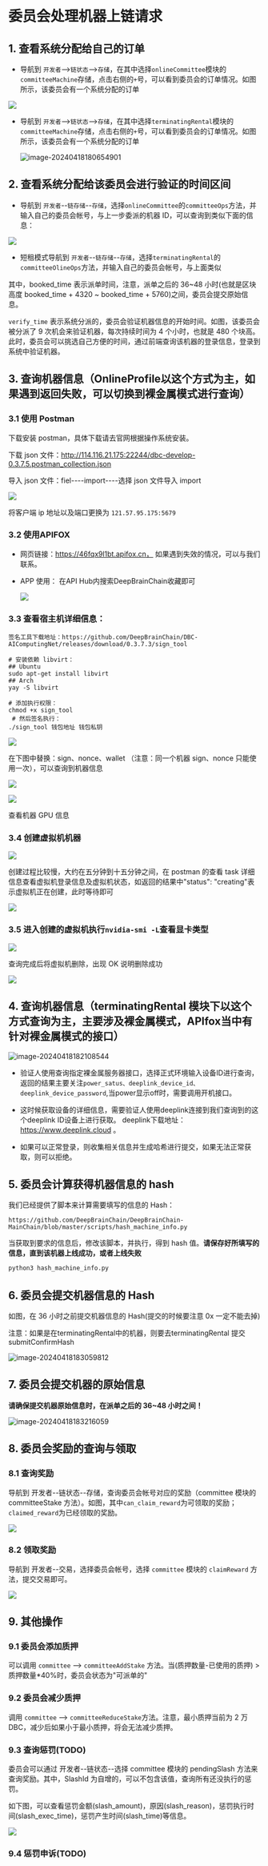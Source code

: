 # 委员会处理机器上链请求

## 1. 查看系统分配给自己的订单

+ 导航到 `开发者`-->`链状态`-->`存储`，在其中选择`onlineCommittee`模块的`committeeMachine`存储，点击右侧的`+`号，可以看到委员会的订单情况。如图所示，该委员会有一个系统分配的订单

![](./assets/machine_verification.assets/image-20210601164137286.png)

+ 导航到 `开发者`-->`链状态`-->`存储`，在其中选择`terminatingRental`模块的`committeeMachine`存储，点击右侧的`+`号，可以看到委员会的订单情况。如图所示，该委员会有一个系统分配的订单

  ![image-20240418180654901](./assets/Machine_verification.assets/image-20240418180654901.png)

## 2. 查看系统分配给该委员会进行验证的时间区间

+ 导航到 `开发者`--`链存储`--`存储`，选择`onlineCommittee`的`committeeOps`方法，并输入自己的委员会帐号，与上一步委派的机器 ID，可以查询到类似下面的信息：

![](./assets/machine_verification.assets/image-20210601164631426.png)

+ 短租模式导航到 `开发者`--`链存储`--`存储`，选择`terminatingRental`的`committeeOlineOps`方法，并输入自己的委员会帐号，与上面类似

其中，booked_time 表示派单时间，注意，派单之后的 36~48 小时(也就是区块高度 booked_time + 4320 ~ booked_time + 5760)之间，委员会提交原始信息。

`verify_time` 表示系统分派的，委员会验证机器信息的开始时间。如图，该委员会被分派了 9 次机会来验证机器，每次持续时间为 4 个小时，也就是 480 个块高。此时，委员会可以挑选自己方便的时间，通过前端查询该机器的登录信息，登录到系统中验证机器。

## 3. 查询机器信息（OnlineProfile以这个方式为主，如果遇到返回失败，可以切换到裸金属模式进行查询）

### 3.1 使用 Postman

下载安装 postman，具体下载请去官网根据操作系统安装。

下载 json 文件：http://114.116.21.175:22244/dbc-develop-0.3.7.5.postman_collection.json

导入 json 文件：fiel----import----选择 json 文件导入 import

![](./assets/machine_verification.assets/133870420-b790637c-cab6-44f9-ba00-493eadc951cd.png)

将客户端 ip 地址以及端口更换为 `121.57.95.175:5679`

### 3.2  使用APIFOX

+ 网页链接：https://46fqx9l1bt.apifox.cn， 如果遇到失效的情况，可以与我们联系。

+ APP 使用： 在API Hub内搜索DeepBrainChain收藏即可

  ![](./assets/machine_verification1.assets/apifox.jpg)

### 3.3 查看宿主机详细信息：

```shell
签名工具下载地址：https://github.com/DeepBrainChain/DBC-AIComputingNet/releases/download/0.3.7.3/sign_tool

# 安装依赖 libvirt：
## Ubuntu
sudo apt-get install libvirt
## Arch
yay -S libvirt

# 添加执行权限：
chmod +x sign_tool
 # 然后签名执行：
./sign_tool 钱包地址 钱包私钥
```

![](./assets/machine_verification.assets/133870889-61976abb-ae6b-4cd6-97e3-9e9205745346.png)

在下图中替换：sign、nonce、wallet （注意：同一个机器 sign、nonce 只能使用一次），可以查询到机器信息

![](./assets/machine_verification.assets/133870573-04dbcb84-9112-4837-b8e4-20db8538c079.png)

![](./assets/machine_verification.assets/133871452-06dde25a-9691-44dc-b35b-124dbece44fd.png)

查看机器 GPU 信息

### 3.4 创建虚拟机机器

![](./assets/machine_verification.assets/test_create.png)

创建过程比较慢，大约在五分钟到十五分钟之间，在 postman 的查看 task 详细信息查看虚拟机登录信息及虚拟机状态，如返回的结果中"status": "creating"表示虚拟机正在创建，此时等待即可

![](./assets/machine_verification.assets/task_info.png)

### 3.5 进入创建的虚拟机执行`nvidia-smi -L`查看显卡类型

![](./assets/machine_verification.assets/nvidia.png)

查询完成后将虚拟机删除，出现 OK 说明删除成功

![](./assets/machine_verification.assets/delete.png)

## 4. 查询机器信息（terminatingRental 模块下以这个方式查询为主，主要涉及裸金属模式，APIfox当中有针对裸金属模式的接口）

![image-20240418182108544](./assets/Machine_verification.assets/image-20240418182108544.png)

+ 验证人使用查询指定裸金属服务器接口，选择正式环境输入设备ID进行查询，返回的结果主要关注```power_satus、deeplink_device_id、deeplink_device_password```,当power显示off时，需要调用开机接口。

+ 这时候获取设备的详细信息，需要验证人使用deeplink连接到我们查询到的这个deeplink ID设备上进行获取。 deeplink下载地址： https://www.deeplink.cloud 。 

+ 如果可以正常登录，则收集相关信息并生成哈希进行提交，如果无法正常获取，则可以拒绝。

  

## 5. 委员会计算获得机器信息的 hash

我们已经提供了脚本来计算需要填写的信息的 Hash：

`https://github.com/DeepBrainChain/DeepBrainChain-MainChain/blob/master/scripts/hash_machine_info.py`

当获取到要求的信息后，修改该脚本，并执行，得到 hash 值。**请保存好所填写的信息，直到该机器上线成功，或者上线失败**

```bash
python3 hash_machine_info.py
```

## 6. 委员会提交机器信息的 Hash

如图，在 36 小时之前提交机器信息的 Hash(提交的时候要注意 0x 一定不能去掉)

注意：如果是在terminatingRental中的机器，则要去terminatingRental 提交submitConfirmHash

![image-20240418183059812](./assets/Machine_verification.assets/image-20240418183059812.png)

## 7. 委员会提交机器的原始信息

**请确保提交机器原始信息时，在派单之后的 36~48 小时之间！**

![image-20240418183216059](./assets/Machine_verification.assets/image-20240418183216059.png)

## 8. 委员会奖励的查询与领取

### 8.1 查询奖励

导航到 开发者--链状态--存储，查询委员会帐号对应的奖励（committee 模块的 committeeStake 方法）。如图，其中`can_claim_reward`为可领取的奖励；`claimed_reward`为已经领取的奖励。

![](./assets/machine_verification.assets/image-20211020112744070.png)

### 8.2 领取奖励

导航到 开发者--交易，选择委员会帐号，选择 `committee` 模块的 `claimReward` 方法，提交交易即可。

![](./assets/machine_verification.assets/image-20211020112948942.png)

## 9. 其他操作

### 9.1 委员会添加质押

可以调用 `committee` --> `committeeAddStake` 方法。当(质押数量-已使用的质押) > 质押数量\*40%时，委员会状态为"可派单的"

### 9.2 委员会减少质押

调用 `committee` --> `committeeReduceStake`方法。注意，最小质押当前为 2 万 DBC，减少后如果小于最小质押，将会无法减少质押。

### 9.3 查询惩罚(TODO)

委员会可以通过 开发者--链状态--选择 committee 模块的 pendingSlash 方法来查询奖励。其中，SlashId 为自增的，可以不包含该值，查询所有还没执行的惩罚。

如下图，可以查看惩罚金额(slash_amount)，原因(slash_reason)，惩罚执行时间(slash_exec_time)，惩罚产生时间(slash_time)等信息。

![](./assets/machine_verification.assets/image-20211020113330231.png)

### 9.4 惩罚申诉(TODO)
